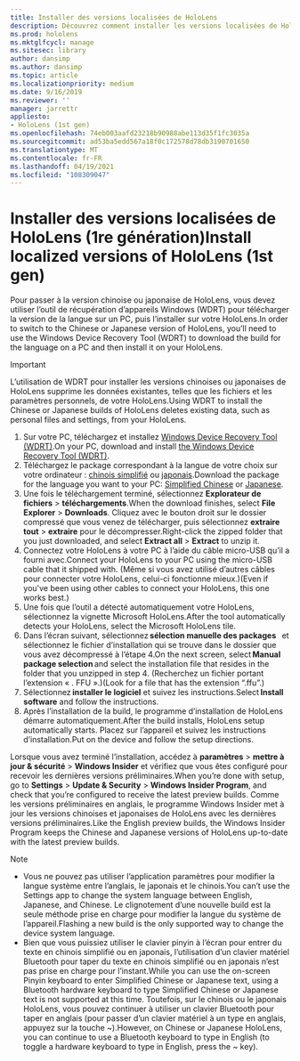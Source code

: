 ```yaml
---
title: Installer des versions localisées de HoloLens
description: Découvrez comment installer les versions localisées de HoloLens (1re génération), y compris les versions en chinois et en japonais.
ms.prod: hololens
ms.mktglfcycl: manage
ms.sitesec: library
author: dansimp
ms.author: dansimp
ms.topic: article
ms.localizationpriority: medium
ms.date: 9/16/2019
ms.reviewer: ''
manager: jarrettr
appliesto:
- HoloLens (1st gen)
ms.openlocfilehash: 74eb003aafd23218b90988abe113d35f1fc3035a
ms.sourcegitcommit: ad53ba5edd567a18f0c172578d78db3190701650
ms.translationtype: MT
ms.contentlocale: fr-FR
ms.lasthandoff: 04/19/2021
ms.locfileid: "108309047"
---
```

# <a name="install-localized-versions-of-hololens-1st-gen"></a><span data-ttu-id="ec2e2-103">Installer des versions localisées de HoloLens (1re génération)</span><span class="sxs-lookup"><span data-stu-id="ec2e2-103">Install localized versions of HoloLens (1st gen)</span></span>

<span data-ttu-id="ec2e2-104">Pour passer à la version chinoise ou japonaise de HoloLens, vous devez utiliser l’outil de récupération d’appareils Windows (WDRT) pour télécharger la version de la langue sur un PC, puis l’installer sur votre HoloLens.</span><span class="sxs-lookup"><span data-stu-id="ec2e2-104">In order to switch to the Chinese or Japanese version of HoloLens, you’ll need to use the Windows Device Recovery Tool (WDRT) to download the build for the language on a PC and then install it on your HoloLens.</span></span>

> [!IMPORTANT]
> <span data-ttu-id="ec2e2-105">L’utilisation de WDRT pour installer les versions chinoises ou japonaises de HoloLens supprime les données existantes, telles que les fichiers et les paramètres personnels, de votre HoloLens.</span><span class="sxs-lookup"><span data-stu-id="ec2e2-105">Using WDRT to install the Chinese or Japanese builds of HoloLens deletes existing data, such as personal files and settings, from your HoloLens.</span></span> 

1. <span data-ttu-id="ec2e2-106">Sur votre PC, téléchargez et installez [Windows Device Recovery Tool (WDRT)](https://support.microsoft.com/help/12379).</span><span class="sxs-lookup"><span data-stu-id="ec2e2-106">On your PC, download and install [the Windows Device Recovery Tool (WDRT)](https://support.microsoft.com/help/12379).</span></span>
1. <span data-ttu-id="ec2e2-107">Téléchargez le package correspondant à la langue de votre choix sur votre ordinateur :  [chinois simplifié](https://aka.ms/hololensdownload-ch) ou [japonais](https://aka.ms/hololensdownload-jp).</span><span class="sxs-lookup"><span data-stu-id="ec2e2-107">Download the package for the language you want to your PC:  [Simplified Chinese](https://aka.ms/hololensdownload-ch) or [Japanese](https://aka.ms/hololensdownload-jp).</span></span>
1. <span data-ttu-id="ec2e2-108">Une fois le téléchargement terminé, sélectionnez **Explorateur de fichiers**  >  **téléchargements**.</span><span class="sxs-lookup"><span data-stu-id="ec2e2-108">When the download finishes, select **File Explorer** > **Downloads**.</span></span> <span data-ttu-id="ec2e2-109">Cliquez avec le bouton droit sur le dossier compressé que vous venez de télécharger, puis sélectionnez **extraire tout**  >  **extraire** pour le décompresser.</span><span class="sxs-lookup"><span data-stu-id="ec2e2-109">Right-click the zipped folder that you just downloaded, and select **Extract all** > **Extract** to unzip it.</span></span>
1. <span data-ttu-id="ec2e2-110">Connectez votre HoloLens à votre PC à l’aide du câble micro-USB qu’il a fourni avec.</span><span class="sxs-lookup"><span data-stu-id="ec2e2-110">Connect your HoloLens to your PC using the micro-USB cable that it shipped with.</span></span> <span data-ttu-id="ec2e2-111">(Même si vous avez utilisé d’autres câbles pour connecter votre HoloLens, celui-ci fonctionne mieux.)</span><span class="sxs-lookup"><span data-stu-id="ec2e2-111">(Even if you've been using other cables to connect your HoloLens, this one works best.)</span></span>
1. <span data-ttu-id="ec2e2-112">Une fois que l’outil a détecté automatiquement votre HoloLens, sélectionnez la vignette Microsoft HoloLens.</span><span class="sxs-lookup"><span data-stu-id="ec2e2-112">After the tool automatically detects your HoloLens, select the Microsoft HoloLens tile.</span></span>
1. <span data-ttu-id="ec2e2-113">Dans l’écran suivant, sélectionnez **sélection manuelle des packages**   et sélectionnez le fichier d’installation qui se trouve dans le dossier que vous avez décompressé à l’étape 4.</span><span class="sxs-lookup"><span data-stu-id="ec2e2-113">On the next screen, select **Manual package selection** and select the installation file that resides in the folder that you unzipped in step 4.</span></span> <span data-ttu-id="ec2e2-114">(Recherchez un fichier portant l’extension « . FFU ».)</span><span class="sxs-lookup"><span data-stu-id="ec2e2-114">(Look for a file that has the extension “.ffu”.)</span></span> 
1. <span data-ttu-id="ec2e2-115">Sélectionnez **installer le logiciel** et suivez les instructions.</span><span class="sxs-lookup"><span data-stu-id="ec2e2-115">Select **Install software** and follow the instructions.</span></span> 
1. <span data-ttu-id="ec2e2-116">Après l’installation de la build, le programme d’installation de HoloLens démarre automatiquement.</span><span class="sxs-lookup"><span data-stu-id="ec2e2-116">After the build installs, HoloLens setup automatically starts.</span></span> <span data-ttu-id="ec2e2-117">Placez sur l’appareil et suivez les instructions d’installation.</span><span class="sxs-lookup"><span data-stu-id="ec2e2-117">Put on the device and follow the setup directions.</span></span> 

<span data-ttu-id="ec2e2-118">Lorsque vous avez terminé l’installation, accédez à **paramètres**  >  **mettre à jour & sécurité**  >  **Windows Insider** et vérifiez que vous êtes configuré pour recevoir les dernières versions préliminaires.</span><span class="sxs-lookup"><span data-stu-id="ec2e2-118">When you’re done with setup, go to **Settings** > **Update & Security** > **Windows Insider Program**, and check that you’re configured to receive the latest preview builds.</span></span> <span data-ttu-id="ec2e2-119">Comme les versions préliminaires en anglais, le programme Windows Insider met à jour les versions chinoises et japonaises de HoloLens avec les dernières versions préliminaires.</span><span class="sxs-lookup"><span data-stu-id="ec2e2-119">Like the English preview builds, the Windows Insider Program keeps the Chinese and Japanese versions of HoloLens up-to-date with the latest preview builds.</span></span>

> [!NOTE]
>  
> - <span data-ttu-id="ec2e2-120">Vous ne pouvez pas utiliser l’application paramètres pour modifier la langue système entre l’anglais, le japonais et le chinois.</span><span class="sxs-lookup"><span data-stu-id="ec2e2-120">You can’t use the Settings app to change the system language between English, Japanese, and Chinese.</span></span> <span data-ttu-id="ec2e2-121">Le clignotement d’une nouvelle build est la seule méthode prise en charge pour modifier la langue du système de l’appareil.</span><span class="sxs-lookup"><span data-stu-id="ec2e2-121">Flashing a new build is the only supported way to change the device system language.</span></span>
> - <span data-ttu-id="ec2e2-122">Bien que vous puissiez utiliser le clavier pinyin à l’écran pour entrer du texte en chinois simplifié ou en japonais, l’utilisation d’un clavier matériel Bluetooth pour taper du texte en chinois simplifié ou en japonais n’est pas prise en charge pour l’instant.</span><span class="sxs-lookup"><span data-stu-id="ec2e2-122">While you can use the on-screen Pinyin keyboard to enter Simplified Chinese or Japanese text, using a Bluetooth hardware keyboard to type Simplified Chinese or Japanese text is not supported at this time.</span></span>  <span data-ttu-id="ec2e2-123">Toutefois, sur le chinois ou le japonais HoloLens, vous pouvez continuer à utiliser un clavier Bluetooth pour taper en anglais (pour passer d’un clavier matériel à un type en anglais, appuyez sur la touche ~).</span><span class="sxs-lookup"><span data-stu-id="ec2e2-123">However, on Chinese or Japanese HoloLens, you can continue to use a Bluetooth keyboard to type in English (to toggle a hardware keyboard to type in English, press the ~ key).</span></span>
